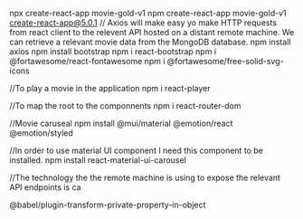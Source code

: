npx create-react-app movie-gold-v1
npm create-react-app movie-gold-v1
create-react-app@5.0.1
// Axios will make easy yo make HTTP requests from react client to the relevent API hosted on a distant remote machine. We can retrieve a relevant movie data from the MongoDB database.
npm install axios
npm  install bootstrap
npm i react-bootstrap
npm i @fortawesome/react-fontawesome
npm i @fortawesome/free-solid-svg-icons

//To play a movie in the application
npm i react-player

//To map the root to the componnents
npm i react-router-dom

//Movie caruseal
npm  install @mui/material @emotion/react @emotion/styled

//In order to use material UI component I need this component to be installed.
npm install react-material-ui-carousel

//The technology the the remote machine is using to expose the relevant API endpoints is ca

@babel/plugin-transform-private-property-in-object

